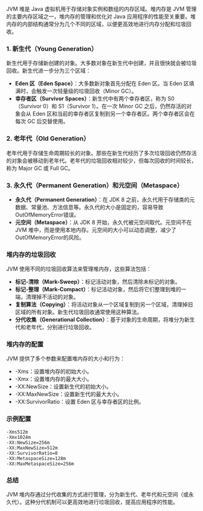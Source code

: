 JVM 堆是 Java 虚拟机用于存储对象实例和数组的内存区域。堆内存是 JVM 管理的主要内存区域之一，堆内存的管理和优化对 Java 应用程序的性能至关重要。堆内存的内部结构通常分为几个不同的区域，以便更高效地进行内存分配和垃圾回收。
### 1. 新生代（Young Generation）
新生代用于存储新创建的对象。大多数对象在新生代中创建，并且很快就会被垃圾回收。新生代进一步分为三个区域：

- **Eden 区（Eden Space）**：大多数新对象首先分配在 Eden 区。当 Eden 区填满时，会触发一次轻量级的垃圾回收（Minor GC）。
- **幸存者区（Survivor Spaces）**：新生代中有两个幸存者区，称为 S0（Survivor 0）和 S1（Survivor 1）。在一次 Minor GC 之后，仍然存活的对象会从 Eden 区和当前的幸存者区复制到另一个幸存者区。两个幸存者区会在每次 GC 后交替使用。
### 2. 老年代（Old Generation）
老年代用于存储生命周期较长的对象。那些在新生代经历了多次垃圾回收仍然存活的对象会被移动到老年代。老年代的垃圾回收相对较少，但每次回收的时间较长，称为 Major GC 或 Full GC。
### 3. 永久代（Permanent Generation）和元空间（Metaspace）

- **永久代（Permanent Generation）**：在 JDK 8 之前，永久代用于存储类的元数据、常量池、方法信息等。永久代的大小是固定的，容易导致OutOfMemoryError错误。
- **元空间（Metaspace）**：从 JDK 8 开始，永久代被元空间取代。元空间不在 JVM 堆中，而是使用本地内存。元空间的大小可以动态调整，减少了OutOfMemoryError的风险。
### 堆内存的垃圾回收
JVM 使用不同的垃圾回收算法来管理堆内存，这些算法包括：

- **标记-清除（Mark-Sweep）**：标记活动对象，然后清除未标记的对象。
- **标记-整理（Mark-Compact）**：标记活动对象，然后将它们整理到堆的一端，清理掉不活动的对象。
- **复制算法（Copying）**：将活动对象从一个区域复制到另一个区域，清理掉旧区域的所有对象。新生代垃圾回收通常使用这种算法。
- **分代收集（Generational Collection）**：基于对象的生命周期，将堆分为新生代和老年代，分别进行垃圾回收。
### 堆内存的配置
JVM 提供了多个参数来配置堆内存的大小和行为：

- -Xms：设置堆内存的初始大小。
- -Xmx：设置堆内存的最大大小。
- -XX:NewSize：设置新生代的初始大小。
- -XX:MaxNewSize：设置新生代的最大大小。
- -XX:SurvivorRatio：设置 Eden 区与幸存者区的比例。
### 示例配置
```
-Xms512m 
-Xmx1024m 
-XX:NewSize=256m 
-XX:MaxNewSize=512m 
-XX:SurvivorRatio=8 
-XX:MetaspaceSize=128m 
-XX:MaxMetaspaceSize=256m
```
### 总结
JVM 堆内存通过分代收集的方式进行管理，分为新生代、老年代和元空间（或永久代）。这种分代机制可以更高效地进行垃圾回收，提高应用程序的性能。
